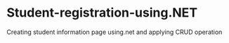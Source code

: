 # Student-registration-using.NET
Creating student information page using.net and applying CRUD operation
